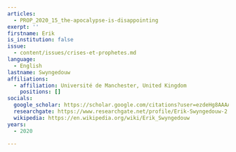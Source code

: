 ```yaml
---
articles:
  - PROP_2020_15_the-apocalypse-is-disappointing
exerpt: ''
firstname: Erik
is_institution: false
issue:
  - content/issues/crises-et-prophetes.md
language:
  - English
lastname: Swyngedouw
affiliations:
  - affiliation: Université de Manchester, United Kingdom
    positions: []
socials:
  google_scholar: https://scholar.google.com/citations?user=ezdeHg8AAAAJ&hl=en
  researchgate: https://www.researchgate.net/profile/Erik-Swyngedouw-2
  wikipedia: https://en.wikipedia.org/wiki/Erik_Swyngedouw
years:
  - 2020

---
```

